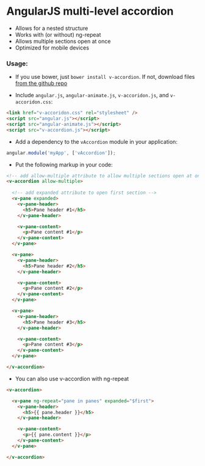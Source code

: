 # AngularJS multi-level accordion
  
  - Allows for a nested structure
  - Works with (or without) ng-repeat
  - Allows multiple sections open at once
  - Optimized for mobile devices
  

### Usage:
  - If you use bower, just `bower install v-accordion`. If not, download files [from the github repo](./dist)

  - Include `angular.js`, `angular-animate.js`, `v-accoridon.js`, and `v-accoridon.css`:
  ```html
  <link href="v-accoridon.css" rel="stylesheet" />
  <script src="angular.js"></script>
  <script src="angular-animate.js"></script>
  <script src="v-accordion.js"></script>
  ```

  - Add a dependency to the `vAccordion` module in your application:
  ```js
  angular.module('myApp', ['vAccordion']);
  ```

  - Put the following markup in your code:
  ```html
  <!-- add allow-multiple attribute to allow multiple sections open at once -->
  <v-accordion allow-multiple>
    
    <!-- add expanded attribute to open first section -->
    <v-pane expanded>
      <v-pane-header>
        <h5>Pane header #1</h5>
      </v-pane-header>

      <v-pane-content>
        <p>Pane content #1</p>
      </v-pane-content>
    </v-pane>

    <v-pane>
      <v-pane-header>
        <h5>Pane header #2</h5>
      </v-pane-header>

      <v-pane-content>
        <p>Pane content #2</p>
      </v-pane-content>
    </v-pane>

    <v-pane>
      <v-pane-header>
        <h5>Pane header #3</h5>
      </v-pane-header>

      <v-pane-content>
        <p>Pane content #3</p>
      </v-pane-content>
    </v-pane>

  </v-accordion>
  ```

  - You can also use v-accordion with ng-repeat
  ```html
  <v-accordion>

    <v-pane ng-repeat="pane in panes" expanded="$first">
      <v-pane-header>
        <h5>{{ pane.header }}</h5>
      </v-pane-header>

      <v-pane-content>
        <p>{{ pane.content }}</p>
      </v-pane-content>
    </v-pane>

  </v-accordion>
  ```

